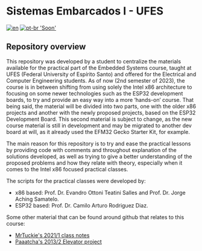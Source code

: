 # Sistemas Embarcados I - UFES

[![en](https://img.shields.io/badge/lang-en-red.svg)](https://github.com/lara2058/SistemasEmbarcadosI-UFES#readme)
[![pt-br 'Soon'](https://img.shields.io/badge/lang-pt--br-green.svg)](https://github.com/lara2058/SistemasEmbarcadosI-UFES#readme)

## Repository overview

This repository was developed by a student to centralize the materials available for the practical part of the Embedded Systems course, taught at UFES (Federal University of Espírito Santo) and offered for the Electrical and Computer Engineering students.
As of now (2nd semester of 2023), the course is in between shifting from using solely the Intel x86 architecture to focusing on some newer technologies such as the ESP32 development boards, to try and provide an easy way into a more ‘hands-on’ course.
That being said, the material will be divided into two parts, one with the older x86 projects and another with the newly proposed projects, based on the ESP32 Development Board.
This second material is subject to change, as the new course material is still in development and may be migrated to another dev board at will, as it already used the EFM32 Gecko Starter Kit, for example.

The main reason for this repository is to try and ease the practical lessons by providing code with comments and throughout explanation of the solutions developed, as well as trying to give a better understanding of the proposed problems and how they relate with theory, especially when it comes to the Intel x86 focused practical classes.

The scripts for the practical classes were developed by:
- x86 based: Prof. Dr. Evandro Ottoni Teatini Salles and Prof. Dr. Jorge Aching Samatelo.
- ESP32 based: Prof. Dr. Camilo Arturo Rodriguez Diaz.

Some other material that can be found around github that relates to this course:

- [MrTuckie's 2021/1 class notes](https://github.com/MrTuckie/ALB_SEB_2020-1)
- [Paaatcha's 2013/2 Elevator project](https://github.com/paaatcha/elevador)